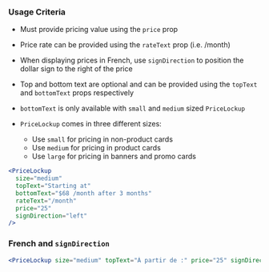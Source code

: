 ### Usage Criteria

- Must provide pricing value using the `price` prop

- Price rate can be provided using the `rateText` prop (i.e. /month)

- When displaying prices in French, use `signDirection` to position the dollar sign to the right of the price

- Top and bottom text are optional and can be provided using the `topText` and `bottomText` props respectively

- `bottomText` is only available with `small` and `medium` sized `PriceLockup`

- `PriceLockup` comes in three different sizes:
  - Use `small` for pricing in non-product cards
  - Use `medium` for pricing in product cards
  - Use `large` for pricing in banners and promo cards

```jsx
<PriceLockup
  size="medium"
  topText="Starting at"
  bottomText="$68 /month after 3 months"
  rateText="/month"
  price="25"
  signDirection="left"
/>
```

### French and `signDirection`

```jsx
<PriceLockup size="medium" topText="À partir de :" price="25" signDirection="right" />
```
